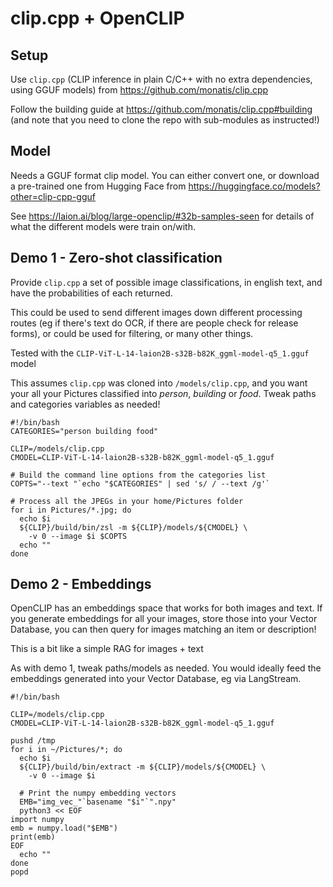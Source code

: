 # clip.cpp + OpenCLIP

## Setup
Use `clip.cpp` (CLIP inference in plain C/C++ with no extra dependencies,
using GGUF models) from https://github.com/monatis/clip.cpp

Follow the building guide at
https://github.com/monatis/clip.cpp#building
(and note that you need to clone the repo with sub-modules as instructed!)

## Model
Needs a GGUF format clip model. You can either convert one, or download
a pre-trained one from Hugging Face from
https://huggingface.co/models?other=clip-cpp-gguf

See https://laion.ai/blog/large-openclip/#32b-samples-seen for details of
what the different models were train on/with.

## Demo 1 - Zero-shot classification
Provide `clip.cpp` a set of possible image classifications, in english text,
and have the probabilities of each returned.

This could be used to send different images down different processing routes
(eg if there's text do OCR, if there are people check for release forms), or
could be used for filtering, or many other things.

Tested with the `CLIP-ViT-L-14-laion2B-s32B-b82K_ggml-model-q5_1.gguf` model

This assumes `clip.cpp` was cloned into `/models/clip.cpp`, and you want 
your all your Pictures classified into *person*, *building* or *food*. 
Tweak paths and categories variables as needed!

```
#!/bin/bash
CATEGORIES="person building food"

CLIP=/models/clip.cpp
CMODEL=CLIP-ViT-L-14-laion2B-s32B-b82K_ggml-model-q5_1.gguf

# Build the command line options from the categories list
COPTS="--text "`echo "$CATEGORIES" | sed 's/ / --text /g'`

# Process all the JPEGs in your home/Pictures folder
for i in Pictures/*.jpg; do 
  echo $i
  ${CLIP}/build/bin/zsl -m ${CLIP}/models/${CMODEL} \
    -v 0 --image $i $COPTS
  echo ""
done
```

## Demo 2 - Embeddings
OpenCLIP has an embeddings space that works for both images and text. If
you generate embeddings for all your images, store those into your
Vector Database, you can then query for images matching an item or 
description!

This is a bit like a simple RAG for images + text

As with demo 1, tweak paths/models as needed. You would ideally feed the
embeddings generated into your Vector Database, eg via LangStream.

```
#!/bin/bash

CLIP=/models/clip.cpp
CMODEL=CLIP-ViT-L-14-laion2B-s32B-b82K_ggml-model-q5_1.gguf

pushd /tmp
for i in ~/Pictures/*; do 
  echo $i
  ${CLIP}/build/bin/extract -m ${CLIP}/models/${CMODEL} \
    -v 0 --image $i

  # Print the numpy embedding vectors
  EMB="img_vec_"`basename "$i"`".npy"
  python3 << EOF
import numpy
emb = numpy.load("$EMB")
print(emb)
EOF
  echo ""
done
popd
```
